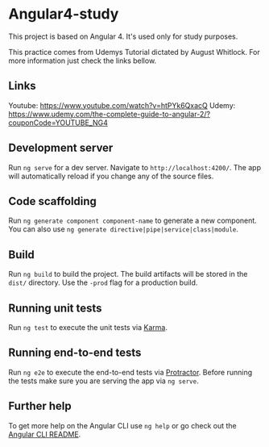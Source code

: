 # Angular4-study

This project is based on Angular 4. It's used only for study purposes. 

This practice comes from Udemys Tutorial dictated by August Whitlock. For more information just check the links bellow.

## Links

Youtube: https://www.youtube.com/watch?v=htPYk6QxacQ
Udemy: https://www.udemy.com/the-complete-guide-to-angular-2/?couponCode=YOUTUBE_NG4

## Development server

Run `ng serve` for a dev server. Navigate to `http://localhost:4200/`. The app will automatically reload if you change any of the source files.

## Code scaffolding

Run `ng generate component component-name` to generate a new component. You can also use `ng generate directive|pipe|service|class|module`.

## Build

Run `ng build` to build the project. The build artifacts will be stored in the `dist/` directory. Use the `-prod` flag for a production build.

## Running unit tests

Run `ng test` to execute the unit tests via [Karma](https://karma-runner.github.io).

## Running end-to-end tests

Run `ng e2e` to execute the end-to-end tests via [Protractor](http://www.protractortest.org/).
Before running the tests make sure you are serving the app via `ng serve`.

## Further help

To get more help on the Angular CLI use `ng help` or go check out the [Angular CLI README](https://github.com/angular/angular-cli/blob/master/README.md).
